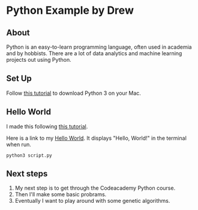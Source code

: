 # Python Example by Drew

## About
Python is an easy-to-learn programming language, often used in academia and by hobbists. There are a lot of data analytics and machine learning projects out using Python.

## Set Up
Follow [this tutorial](https://www.digitalocean.com/community/tutorials/how-to-install-python-3-and-set-up-a-local-programming-environment-on-macos) to download Python 3 on your Mac.

## Hello World
I made this following [this tutorial](https://www.digitalocean.com/community/tutorials/how-to-write-your-first-python-3-program).

Here is a link to my [Hello World](https://github.com/abgeiger/python-hello-world). It displays "Hello, World!" in the terminal when run.

`python3 script.py`

## Next steps

1. My next step is to get through the Codeacademy Python course.
2. Then I'll make some basic probrams.
3. Eventually I want to play around with some genetic algorithms.